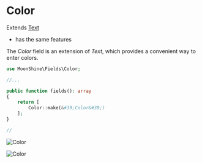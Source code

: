 # Color

Extends [Text](https://moonshine-laravel.com/docs/resource/fields/fields-text)
* has the same features    

The *Color* field is an extension of *Text*, which provides a convenient way to enter colors.
```php
use MoonShine\Fields\Color;

//...

public function fields(): array
{
    return [
        Color::make(&#39;Color&#39;)
    ];
}

//
```
![Color](https://raw.githubusercontent.com/moonshine-software/doc/2.x/resources/screenshots/color.png)

![Color](https://raw.githubusercontent.com/moonshine-software/doc/2.x/resources/screenshots/color_dark.png)


